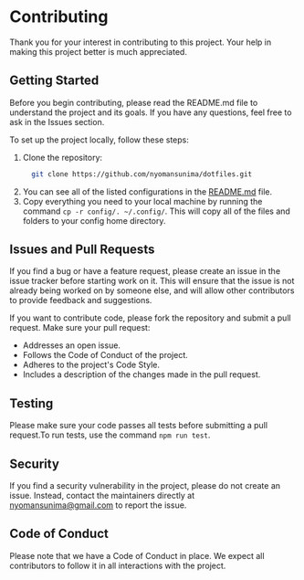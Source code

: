 # Contributing

Thank you for your interest in contributing to this project. Your help in making this project better is much appreciated.

## Getting Started

Before you begin contributing, please read the README.md file to understand the project and its goals. If you have any questions, feel free to ask in the Issues section.

To set up the project locally, follow these steps:

1. Clone the repository:
   ```bash
     git clone https://github.com/nyomansunima/dotfiles.git
   ```
2. You can see all of the listed configurations in the [README.md](./README.md) file.
3. Copy everything you need to your local machine by running the command `cp -r config/. ~/.config/`. This will copy all of the files and folders to your config home directory.

## Issues and Pull Requests

If you find a bug or have a feature request, please create an issue in the issue tracker before starting work on it. This will ensure that the issue is not already being worked on by someone else, and will allow other contributors to provide feedback and suggestions.

If you want to contribute code, please fork the repository and submit a pull request. Make sure your pull request:

- Addresses an open issue.
- Follows the Code of Conduct of the project.
- Adheres to the project's Code Style.
- Includes a description of the changes made in the pull request.

## Testing

Please make sure your code passes all tests before submitting a pull request.To run tests, use the command `npm run test`.

## Security

If you find a security vulnerability in the project, please do not create an issue. Instead, contact the maintainers directly at [nyomansunima@gmail.com](mailto:nyomansunima@gmail.com) to report the issue.

## Code of Conduct

Please note that we have a Code of Conduct in place. We expect all contributors to follow it in all interactions with the project.
